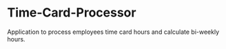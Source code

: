 # Time-Card-Processor
Application to process employees time card hours and calculate bi-weekly hours.
